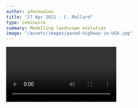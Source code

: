 ```yaml
---
author: ydonnadieu
title: "27 Apr 2021 - C. Mallard"
type: seminaire
summary: Modelling landscape evolution
image: "/assets/images/paved-highway-in-USA.jpg"
---
```


<video src="https://nuage.osupytheas.fr/s/RgWYnH6CeygKYNN/download/zoom_ClaireMallard.mp4" type="video/mp4" controls="controls" style="max-width: 730px;">
</video>
